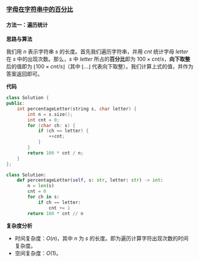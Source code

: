 ### [字母在字符串中的百分比](https://leetcode.cn/problems/percentage-of-letter-in-string/solutions/1538681/zi-mu-zai-zi-fu-chuan-zhong-de-bai-fen-b-6jm6/)

#### 方法一：遍历统计

**思路与算法**

我们用 $n$ 表示字符串 $s$ 的长度。首先我们遍历字符串，并用 $cnt$ 统计字母 $letter$ 在 $s$ 中的出现次数。那么，$s$ 中 $letter$ 所占的**百分比**即为 $100 \times cnt/s$，**向下取整**后的值即为 $\lfloor 100 \times cnt/s\rfloor$（其中 $\lfloor \dots \rfloor$ 代表向下取整）。我们计算上式的值，并作为答案返回即可。

**代码**

```C++
class Solution {
public:
    int percentageLetter(string s, char letter) {
        int n = s.size();
        int cnt = 0;
        for (char ch: s) {
            if (ch == letter) {
                ++cnt;
            }
        }
        return 100 * cnt / n;
    }
};
```

```Python
class Solution:
    def percentageLetter(self, s: str, letter: str) -> int:
        n = len(s)
        cnt = 0
        for ch in s:
            if ch == letter:
                cnt += 1
        return 100 * cnt // n
```

**复杂度分析**

- 时间复杂度：$O(n)$，其中 $n$ 为 $s$ 的长度。即为遍历计算字符出现次数的时间复杂度。
- 空间复杂度：$O(1)$。
